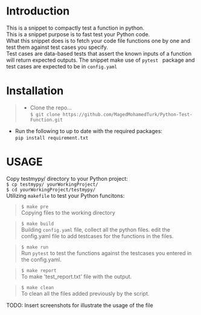 # Introduction 
This is a snippet to compactly test a function in python.  
This is a snippet purpose is to fast test your Python code.  
What this snippet does is to fetch your code file functions one by one and test them against test cases you specify.  
Test cases are data-based tests that assert the known inputs of a function will return expected outputs.
The snippet make use of `pytest ` package and test cases are expected to be in `config.yaml`

# Installation
> * Clone the repo...  
`$ git clone https://github.com/MagedMohamedTurk/Python-Test-Function.git`  
* Run the following to up to date with the required packages:  
`pip install requirement.txt`  


# USAGE  
Copy testmypy/ directory to your Python project:  
`$ cp testmypy/ yourWorkingProject/`  
`$ cd yourWorkingProject/testmypy/`  
Utilizing `makefile` to test your Python funcitons:  
>`$ make pre`  
Copying files to the working directory


>`$ make build`  
Building `config.yaml` file, collect all the python files. 
edit the config.yaml file to add testcases for the functions in the files.

>`$ make run`  
Run `pytest` to test the functions against the testcases you entered in the config.yaml.

>`$ make report`    
To make 'test_report.txt' file with the output.

>`$ make clean`  
To clean all the files added previously by the script.

TODO: Insert screenshots for illustrate the usage of the file 
